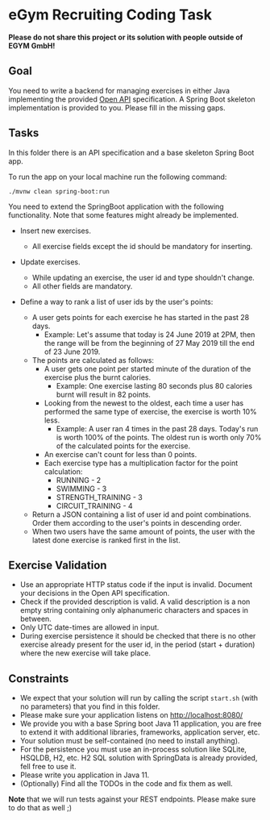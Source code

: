 # eGym Recruiting Coding Task

**Please do not share this project or its solution with people outside of EGYM GmbH!**

## Goal

You need to write a backend for managing exercises in either Java implementing the provided 
[Open API](https://swagger.io/specification/) specification. 
A Spring Boot skeleton implementation is provided to you. Please fill in the missing gaps.

## Tasks

In this folder there is an API specification and a base skeleton Spring Boot app.

To run the app on your local machine run the following command:
```
./mvnw clean spring-boot:run
```

You need to extend the SpringBoot application with the following functionality. 
Note that some features might already be implemented.

- Insert new exercises.
    - All exercise fields except the id should be mandatory for inserting.
  
- Update exercises.
    - While updating an exercise, the user id and type shouldn't change.
    - All other fields are mandatory.
  
- Define a way to rank a list of user ids by the user's points:
    - A user gets points for each exercise he has started in the past 28 days.
        - Example: Let's assume that today is 24 June 2019 at 2PM, then the range will be from the beginning of 27 May 2019 till the end of 23 June 2019. 
    - The points are calculated as follows:
        - A user gets one point per started minute of the duration of the exercise plus the burnt calories.
            - Example: One exercise lasting 80 seconds plus 80 calories burnt will result in 82 points. 
        - Looking from the newest to the oldest, each time a user has performed the same type of exercise, the exercise is worth 10% less.
            - Example: A user ran 4 times in the past 28 days.
              Today's run is worth 100% of the points. The oldest run is worth only 70% of the calculated points for the exercise.
        - An exercise can't count for less than 0 points.
        - Each exercise type has a multiplication factor for the point calculation:
            - RUNNING - 2
            - SWIMMING - 3
            - STRENGTH_TRAINING - 3
            - CIRCUIT_TRAINING - 4
    - Return a JSON containing a list of user id and point combinations. Order them according to the user's points in descending order.
    - When two users have the same amount of points, the user with the latest done exercise is ranked first in the list.

## Exercise Validation
 
  - Use an appropriate HTTP status code if the input is invalid. Document your decisions in the Open API specification.
  - Check if the provided description is valid. A valid description is a non empty string containing only alphanumeric 
    characters and spaces in between.
  - Only UTC date-times are allowed in input.
  - During exercise persistence it should be checked that there
    is no other exercise already present for the user id, in the
    period (start + duration) where the new exercise will take place.

## Constraints
   
- We expect that your solution will run by calling the script `start.sh` (with no parameters) that you find in this folder.
- Please make sure your application listens on [http://localhost:8080/](http://localhost:8080)
- We provide you with a base Spring boot Java 11 application, you are free to extend it with additional libraries, frameworks, application server, etc.
- Your solution must be self-contained (no need to install anything). 
- For the persistence you must use an in-process solution like SQLite, HSQLDB, H2, etc. H2 SQL solution with SpringData is already provided, fell free to use it.
- Please write you application in Java 11.
- (Optionally) Find all the TODOs in the code and fix them as well.

**Note** that we will run tests against your REST endpoints. Please make sure to do that as well ;)